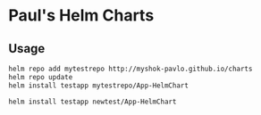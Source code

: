 # Paul's Helm Charts

## Usage

```bash
helm repo add mytestrepo http://myshok-pavlo.github.io/charts
helm repo update
helm install testapp mytestrepo/App-HelmChart
```


```
helm install testapp newtest/App-HelmChart
```